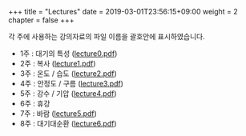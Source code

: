 +++
title = "Lectures"
date = 2019-03-01T23:56:15+09:00
weight = 2
chapter = false
+++

각 주에 사용하는 강의자료의 파일 이름을 괄호안에 표시하였습니다.

+ 1주 : 대기의 특성 ([lecture0.pdf](https://github.com/hajsong/SGS6833/raw/master/docs/lectures/_index.files/lecture0.pdf))
+ 2주 : 복사 ([lecture1.pdf](https://github.com/hajsong/SGS6833/raw/master/docs/lectures/_index.files/lecture1.pdf))
+ 3주 : 온도 / 습도 ([lecture2.pdf](https://github.com/hajsong/SGS6833/raw/master/docs/lectures/_index.files/lecture2.pdf))
+ 4주 : 안정도 / 구름 ([lecture3.pdf](https://github.com/hajsong/SGS6833/raw/master/docs/lectures/_index.files/lecture3.pdf))
+ 5주 : 강수 / 기압 ([lecture4.pdf](https://github.com/hajsong/SGS6833/raw/master/docs/lectures/_index.files/lecture4.pdf))
+ 6주 : 휴강
+ 7주 : 바람 ([lecture5.pdf](https://github.com/hajsong/SGS6833/raw/master/docs/lectures/_index.files/lecture5.pdf))
+ 8주 : 대기대순환 ([lecture6.pdf](https://github.com/hajsong/SGS6833/raw/master/docs/lectures/_index.files/lecture6.pdf))

